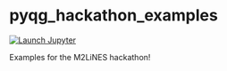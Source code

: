 # pyqg_hackathon_examples

[![Launch Jupyter](https://img.shields.io/badge/Launch-Jupyter-orange?style=for-the-badge&logo=Jupyter)](https://m2lines.2i2c.cloud/hub/user-redirect/git-pull?repo=https%3A%2F%2Fgithub.com%2Fm2lines%2Fpyqg_hackathon_examples&urlpath=lab%2Ftree%2Fpyqg_hackathon_examples%2F&branch=master)



Examples for the M2LiNES hackathon!
